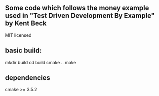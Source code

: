 Some code which follows the money example used in "Test Driven Development By Example" by Kent Beck
---
MIT licensed

basic build:
---
mkdir build
cd build
cmake ..
make

dependencies
---
cmake >= 3.5.2
